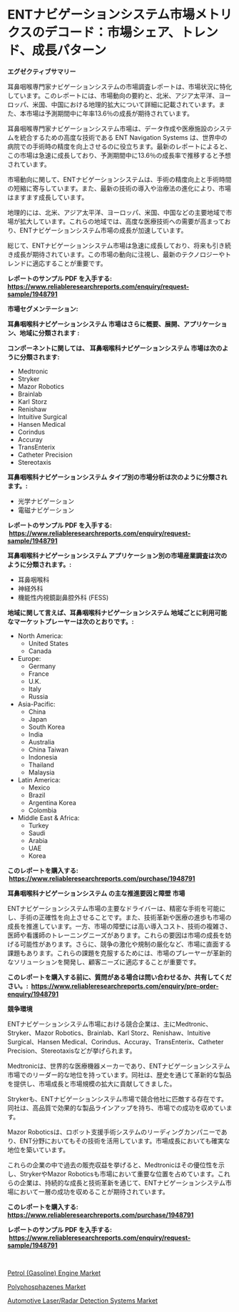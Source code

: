 <p><h1>ENTナビゲーションシステム市場メトリクスのデコード：市場シェア、トレンド、成長パターン</h1></p><p><strong>エグゼクティブサマリー</strong></p>
<p><p>耳鼻咽喉専門家ナビゲーションシステムの市場調査レポートは、市場状況に特化しています。このレポートには、市場動向の要約と、北米、アジア太平洋、ヨーロッパ、米国、中国における地理的拡大について詳細に記載されています。また、本市場は予測期間中に年率13.6％の成長が期待されています。</p><p>耳鼻咽喉専門家ナビゲーションシステム市場は、データ作成や医療施設のシステムを統合するための高度な技術である ENT Navigation Systems は、世界中の病院での手術時の精度を向上させるのに役立ちます。最新のレポートによると、この市場は急速に成長しており、予測期間中に13.6％の成長率で推移すると予想されています。</p><p>市場動向に関して、ENTナビゲーションシステムは、手術の精度向上と手術時間の短縮に寄与しています。また、最新の技術の導入や治療法の進化により、市場はますます成長しています。</p><p>地理的には、北米、アジア太平洋、ヨーロッパ、米国、中国などの主要地域で市場が拡大しています。これらの地域では、高度な医療技術への需要が高まっており、ENTナビゲーションシステム市場の成長が加速しています。</p><p>総じて、ENTナビゲーションシステム市場は急速に成長しており、将来も引き続き成長が期待されています。この市場の動向に注視し、最新のテクノロジーやトレンドに適応することが重要です。</p></p>
<p><strong>レポートのサンプル PDF を入手する: <a href="https://www.reliableresearchreports.com/enquiry/request-sample/1948791">https://www.reliableresearchreports.com/enquiry/request-sample/1948791</a></strong></p>
<p><strong>市場セグメンテーション:</strong></p>
<p><strong> 耳鼻咽喉科ナビゲーションシステム 市場はさらに概要、展開、アプリケーション、地域に分類されます :</strong></p>
<p><strong>コンポーネントに関しては、 耳鼻咽喉科ナビゲーションシステム 市場は次のように分類されます: &nbsp;</strong></p>
<p><ul><li>Medtronic</li><li>Stryker</li><li>Mazor Robotics</li><li>Brainlab</li><li>Karl Storz</li><li>Renishaw</li><li>Intuitive Surgical</li><li>Hansen Medical</li><li>Corindus</li><li>Accuray</li><li>TransEnterix</li><li>Catheter Precision</li><li>Stereotaxis</li></ul></p>
<p><strong> 耳鼻咽喉科ナビゲーションシステム タイプ別の市場分析は次のように分類されます。:</strong></p>
<p><ul><li>光学ナビゲーション</li><li>電磁ナビゲーション</li></ul></p>
<p><strong>レポートのサンプル PDF を入手する: &nbsp;<a href="https://www.reliableresearchreports.com/enquiry/request-sample/1948791">https://www.reliableresearchreports.com/enquiry/request-sample/1948791</a></strong></p>
<p><strong> 耳鼻咽喉科ナビゲーションシステム アプリケーション別の市場産業調査は次のように分類されます。:</strong></p>
<p><ul><li>耳鼻咽喉科</li><li>神経外科</li><li>機能性内視鏡副鼻腔外科 (FESS)</li></ul></p>
<p><strong>地域に関して言えば、耳鼻咽喉科ナビゲーションシステム 地域ごとに利用可能なマーケットプレーヤーは次のとおりです。:</strong></p>
<p><ul>
    <li>
        North America:
        <ul>
            <li>United States</li>
            <li>Canada</li>
        </ul>
    </li>
    <li>
        Europe:
        <ul>
            <li>Germany</li>
            <li>France</li>
            <li>U.K.</li>
            <li>Italy</li>
            <li>Russia</li>
        </ul>
    </li>
    <li>
        Asia-Pacific:
        <ul>
            <li>China</li>
            <li>Japan</li>
            <li>South Korea</li>
            <li>India</li>
            <li>Australia</li>
            <li>China Taiwan</li>
            <li>Indonesia</li>
            <li>Thailand</li>
            <li>Malaysia</li>
        </ul>
    </li>
    <li>
        Latin America:
        <ul>
            <li>Mexico</li>
            <li>Brazil</li>
            <li>Argentina Korea</li>
            <li>Colombia</li>
        </ul>
    </li>
    <li>
        Middle East & Africa:
        <ul>
            <li>Turkey</li>
            <li>Saudi</li>
            <li>Arabia</li>
            <li>UAE</li>
            <li>Korea</li>
        </ul>
    </li>
    </ul></p>
<p><strong>このレポートを購入する: &nbsp;<a href="https://www.reliableresearchreports.com/purchase/1948791">https://www.reliableresearchreports.com/purchase/1948791</a></strong></p>
<p><strong>耳鼻咽喉科ナビゲーションシステム の主な推進要因と障壁 市場</strong></p>
<p><p>ENTナビゲーションシステム市場の主要なドライバーは、精密な手術を可能にし、手術の正確性を向上させることです。また、技術革新や医療の進歩も市場の成長を推進しています。一方、市場の障壁には高い導入コスト、技術の複雑さ、医師や看護師のトレーニングニーズがあります。これらの要因は市場の成長を妨げる可能性があります。さらに、競争の激化や規制の厳化など、市場に直面する課題もあります。これらの課題を克服するためには、市場のプレーヤーが革新的なソリューションを開発し、顧客ニーズに適応することが重要です。</p></p>
<p><strong>このレポートを購入する前に、質問がある場合は問い合わせるか、共有してください。:&nbsp; <a href="https://www.reliableresearchreports.com/enquiry/pre-order-enquiry/1948791">https://www.reliableresearchreports.com/enquiry/pre-order-enquiry/1948791</a></strong></p>
<p><strong>競争環境</strong></p>
<p><p>ENTナビゲーションシステム市場における競合企業は、主にMedtronic、Stryker、Mazor Robotics、Brainlab、Karl Storz、Renishaw、Intuitive Surgical、Hansen Medical、Corindus、Accuray、TransEnterix、Catheter Precision、Stereotaxisなどが挙げられます。</p><p>Medtronicは、世界的な医療機器メーカーであり、ENTナビゲーションシステム市場でのリーダー的な地位を持っています。同社は、歴史を通じて革新的な製品を提供し、市場成長と市場規模の拡大に貢献してきました。</p><p>Strykerも、ENTナビゲーションシステム市場で競合他社に匹敵する存在です。同社は、高品質で効果的な製品ラインアップを持ち、市場での成功を収めています。</p><p>Mazor Roboticsは、ロボット支援手術システムのリーディングカンパニーであり、ENT分野においてもその技術を活用しています。市場成長においても確実な地位を築いています。</p><p>これらの企業の中で過去の販売収益を挙げると、Medtronicはその優位性を示し、StrykerやMazor Roboticsも市場において重要な位置を占めています。これらの企業は、持続的な成長と技術革新を通じて、ENTナビゲーションシステム市場において一層の成功を収めることが期待されています。</p></p>
<p><strong>このレポートを購入する: &nbsp; <a href="https://www.reliableresearchreports.com/purchase/1948791">https://www.reliableresearchreports.com/purchase/1948791</a></strong></p>
<p><strong>レポートのサンプル PDF を入手する: &nbsp;<a href="https://www.reliableresearchreports.com/enquiry/request-sample/1948791">https://www.reliableresearchreports.com/enquiry/request-sample/1948791</a></strong><strong></strong></p>
<p>&nbsp;</p>
<p><p><a href="https://view.publitas.com/reportprime-1/petrol-gasoline-engine-market-size-reflecting-a-forecast-till-2030-market-by-type-by-application-and-by-geography/">Petrol (Gasoline) Engine Market</a></p><p><a href="https://github.com/Sinjinluong3e0awx2m195k76/Market-Research-Report-List-1/blob/main/polyphosphazenes-market.md">Polyphosphazenes Market</a></p><p><a href="https://view.publitas.com/reportprime-1/automotive-laser-radar-detection-systems-market-provides-detailed-segmentation-of-this-market-based-on-type-application-and-region-and-forecast-for-the-period-from-2023-2030/">Automotive Laser/Radar Detection Systems Market</a></p></p>
